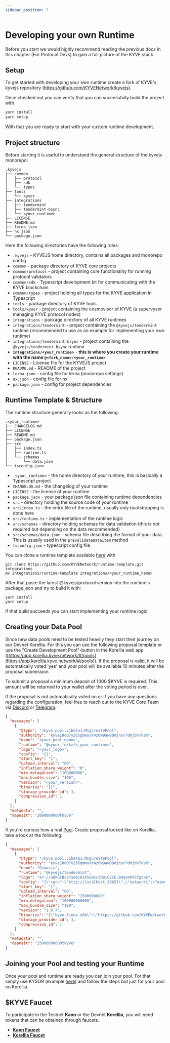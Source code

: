 ```yaml
---
sidebar_position: 7
---
```


# Developing your own Runtime

Before you start we would highly recommend reading the previous docs in this chapter (For Protocol Devs) to gain a full picture of the KYVE stack.

## Setup

To get started with developing your own runtime create a fork of KYVE's kyvejs repository (https://github.com/KYVENetwork/kyvejs).

Once checked out you can verify that you can successfully build the project with

```bash
yarn install
yarn setup
```

With that you are ready to start with your custom runtime development.

## Project structure

Before starting it is useful to understand the general structure of the kyvejs monorepo:

```
.kyvejs
├── common
│   ├── protocol
│   ├── sdk
│   └── types
├── tools
│   └── kysor
├── integrations
│   ├── tendermint
│   ├── tendermint-bsync
│   └── <your_runtime>
├── LICENSE
├── README.md
├── lerna.json
├── nx.json
└── package.json
```

Here the following directories have the following roles:

- `.kyvejs` - KYVEJS home directory, contains all packages and monorepo config
- `common` - package directory of KYVE core projects
- `common/protocol` - project containing core functionality for running protocol validators
- `common/sdk` - Typescript development kit for communicating with the KYVE blockchain
- `common/types` - project holding all types for the KYVE application in Typescript
- `tools` - package directory of KYVE tools
- `tools/kysor` - project containing the cosmovisor of KYVE (a supervysor managing KYVE protocol nodes)
- `integrations` - package directory of all KYVE runtimes
- `integrations/tendermint` - project containing the `@kyvejs/tendermint` runtime (recommended to use as an example for implementing your own runtime)
- `integrations/tendermint-bsync` - project containing the `@kyvejs/tendermint-bsync` runtime
- **`integrations/<your_runtime>`** - **this is where you create your runtime with the name `@<fork_name>/<your_runtime>`**
- `LICENSE` - License file for the KYVEJS project
- `README.md` - README of the project
- `lerna.json` - config file for lerna (monorepo settings)
- `nx.json` - config file for nx
- `package.json` - config for project dependencies

## Runtime Template & Structure

The runtime structure generally looks as the following:

```
.<your_runtime>
├── CHANGELOG.md
├── LICENSE
├── README.md
├── package.json
├── src
│   ├── index.ts
│   ├── runtime.ts
│   └── schemas
│       └── data.json
└── tsconfig.json
```

- `.<your_runtime>` - the home directory of your runtime, this is basically a Typescript project
- `CHANGELOG.md` - the changelog of your runtime
- `LICENSE` - the license of your runtime
- `package.json` - your package json file containing runtime dependencies
- `src` - directory holding the source code of your runtime
- `src/index.ts` - the entry file of the runtime, usually only bootstrapping is done here
- `src/runtime.ts` - implementation of the runtime logic
- `src/schemas` - directory holding schemas for data validation (this is not required but depending on the data recommended)
- `src/schemas/data.json` - schema file describing the format of your data. This is usually used in the `prevalidateDataItem` method
- `tsconfig.json` - typescript config file

You can clone a runtime template available [here](https://github.com/KYVENetwork/runtime-template) with

```
git clone https://github.com/KYVENetwork/runtime-template.git integrations
mv integrations/runtime-template integrations/<your_runtime_name>
```

After that paste the latest @kyvejs/protocol version into the runtime's package.json and try to build it with:

```
yarn install
yarn setup
```

If that build succeeds you can start implementing your runtime logic.

## Creating your Data Pool

Since new data pools need to be tested heavily they start their journey on our Devnet Korellia. For this you can use the following proposal template or use the "Create Development Pool"-button in the Korellia web app ([https://app.korellia.kyve.network/#/pools](https://app.korellia.kyve.network/#/pools)).
If the proposal is valid, it will be automatically voted 'yes' and your pool will be available 10 minutes after the proposal submission.

To submit a proposal a minimum deposit of 1000 \$KYVE is required. This amount will be returned to your wallet after the voting period is over.

If the proposal is not automatically voted on or if you have any questions regarding the configuration, feel free to reach out
to the KYVE Core Team via [Discord](https://discord.com/invite/kyve) or [Telegram](https://t.me/KYVENet).

```json
{
  "messages": [
    {
      "@type": "/kyve.pool.v1beta1.MsgCreatePool",
      "authority": "kyve10d07y265gmmuvt4z0w9aw880jnsr700jdv7nah",
      "name": "<your_pool_name>",
      "runtime": "@<your_fork>/<_your_runtime>",
      "logo": "<your_logo>",
      "config": "{}",
      "start_key": "1",
      "upload_interval": "60",
      "inflation_share_weight": "0",
      "min_delegation": "100000000",
      "max_bundle_size": "100",
      "version": "<your_version>",
      "binaries": "{}",
      "storage_provider_id": 3,
      "compression_id": 1
    }
  ],
  "metadata": "",
  "deposit": "1000000000tkyve"
}
```

If you're curious how a real [Pool](https://app.korellia.kyve.network/#/pools/30)-Create proposal looked like on Korellia, take a look at the following:

```json
{
  "messages": [
    {
      "@type": "/kyve.pool.v1beta1.MsgCreatePool",
      "authority": "kyve10d07y265gmmuvt4z0w9aw880jnsr700jdv7nah",
      "name": "Osmosis",
      "runtime": "@kyvejs/tendermint",
      "logo": "ar://u8kGlBx37seQCO1X5vQsc3Q8iO2CE-BHqsm0937poak",
      "config": "{\"rpc\":\"http://localhost:26657\",\"network\":\"osmosis-1\"}",
      "start_key": "1",
      "upload_interval": "60",
      "inflation_share_weight": "2500000000",
      "min_delegation": "100000000000",
      "max_bundle_size": "100",
      "version": "1.0.7",
      "binaries": "{\"kyve-linux-x64\":\"https://github.com/KYVENetwork/kyvejs/releases/download/%40kyvejs%2Ftendermint%401.0.0-beta.2/kyve-linux-x64.zip\",\"kyve-linux-arm64\":\"https://github.com/KYVENetwork/kyvejs/releases/download/%40kyvejs%2Ftendermint%401.0.0-beta.2/kyve-linux-arm64.zip\"}",
      "storage_provider_id": 3,
      "compression_id": 1
    }
  ],
  "metadata": "",
  "deposit": "25000000000tkyve"
}
```

## Joining your Pool and testing your Runtime

Once your pool and runtime are ready you can join your pool. For that simply use KYSOR (example [here](https://docs.kyve.network/validators/protocol_nodes/pools/cosmos_hub/installation#install-kyve-protocol-validator)) and follow the steps but just for your pool on Korellia.

## \$KYVE Faucet

To participate in the Testnet **Kaon** or the Devnet **Korellia**, you will need tokens that can be obtained through faucets.

- **[Kaon Faucet](https://app.kaon.kyve.network/#/faucet)**
- **[Korellia Faucet](https://app.korellia.kyve.network/#/faucet)**
